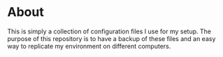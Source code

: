 # About

This is simply a collection of configuration files I use for my setup. The purpose of this repository is to have a backup of these files and an easy way to replicate my environment on different computers.
